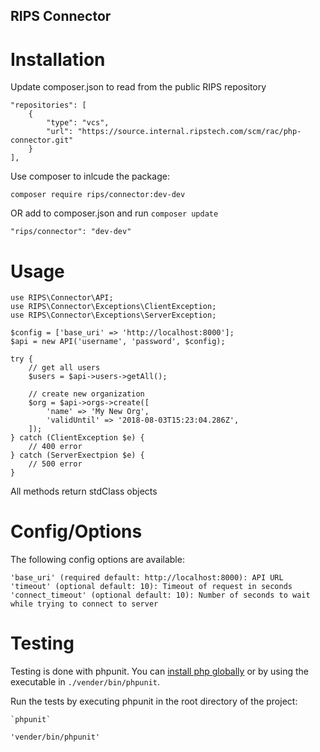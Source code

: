 RIPS Connector
---

# Installation

Update composer.json to read from the public RIPS repository

    "repositories": [
        {
            "type": "vcs",
            "url": "https://source.internal.ripstech.com/scm/rac/php-connector.git"
        }
    ],

Use composer to inlcude the package:

    composer require rips/connector:dev-dev

OR add to composer.json and run `composer update`
	
	"rips/connector": "dev-dev"


# Usage

    use RIPS\Connector\API;
	use RIPS\Connector\Exceptions\ClientException;
	use RIPS\Connector\Exceptions\ServerException;
    
	$config = ['base_uri' => 'http://localhost:8000'];
    $api = new API('username', 'password', $config);

	try {
		// get all users
		$users = $api->users->getAll();

		// create new organization
		$org = $api->orgs->create([
			'name' => 'My New Org',
			'validUntil' => '2018-08-03T15:23:04.286Z',
		]);
	} catch (ClientException $e) {
		// 400 error
	} catch (ServerExectpion $e) {
		// 500 error
	}

All methods return stdClass objects

# Config/Options

The following config options are available:

	'base_uri' (required default: http://localhost:8000): API URL
	'timeout' (optional default: 10): Timeout of request in seconds
	'connect_timeout' (optional default: 10): Number of seconds to wait while trying to connect to server

# Testing

Testing is done with phpunit. You can [install php globally](https://phpunit.de/manual/current/en/installation.html) or by using the executable in `./vender/bin/phpunit`.

Run the tests by executing phpunit in the root directory of the project:

    `phpunit`

    'vender/bin/phpunit'
